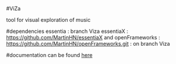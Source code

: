 #ViZa

tool for visual exploration of music

#dependencies
essentia : branch Viza
essentiaX : https://github.com/MartinHN/essentiaX
and openFrameworks : https://github.com/MartinHN/openFrameworks.git : on branch Viza

#documentation can be found [here](https://drive.google.com/drive/folders/0B6aA3CZywF8BcjhhaVhwVW5UdW8?usp=sharing)